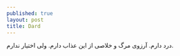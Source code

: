 ```yaml
---
published: true
layout: post
title: Dard
---
```

درد دارم. آرزوی مرگ و خلاصی از این عذاب دارم. ولی اختیار ندارم.